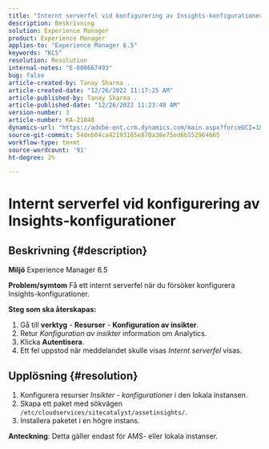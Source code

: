 ```yaml
---
title: "Internt serverfel vid konfigurering av Insights-konfigurationer"
description: Beskrivning
solution: Experience Manager
product: Experience Manager
applies-to: "Experience Manager 6.5"
keywords: "KCS"
resolution: Resolution
internal-notes: "E-000667493"
bug: false
article-created-by: Tanay Sharma .
article-created-date: "12/26/2022 11:17:25 AM"
article-published-by: Tanay Sharma .
article-published-date: "12/26/2022 11:23:48 AM"
version-number: 3
article-number: KA-21048
dynamics-url: "https://adobe-ent.crm.dynamics.com/main.aspx?forceUCI=1&pagetype=entityrecord&etn=knowledgearticle&id=fa82b0dd-0e85-ed11-81ac-6045bd006239"
source-git-commit: 54deb04ca42193165e870a38e75ed6b552964665
workflow-type: tm+mt
source-wordcount: '91'
ht-degree: 2%

---
```


# Internt serverfel vid konfigurering av Insights-konfigurationer

## Beskrivning {#description}

<b>Miljö</b>
Experience Manager 6.5


<b>Problem/symtom</b>
Få ett internt serverfel när du försöker konfigurera Insights-konfigurationer.

<b>Steg som ska återskapas:</b>

1. Gå till <b>verktyg</b> - <b>Resurser</b> - <b>Konfiguration av insikter</b>.
2. Retur *Konfiguration av insikter* information om Analytics.
3. Klicka <b>Autentisera</b>.
4. Ett fel uppstod när meddelandet skulle visas *Internt serverfel* visas.



## Upplösning {#resolution}


1. Konfigurera resurser *Insikter - konfigurationer* i den lokala instansen.
2. Skapa ett paket med sökvägen `/etc/cloudservices/sitecatalyst/assetinsights/`.
3. Installera paketet i en högre instans.


<b>Anteckning</b>: Detta gäller endast för AMS- eller lokala instanser.

